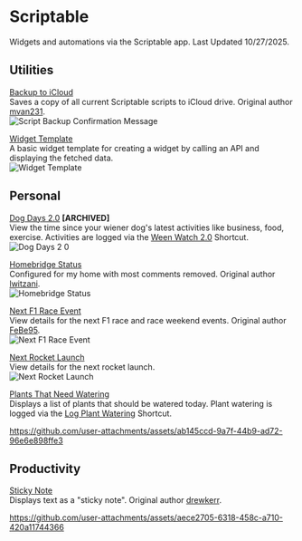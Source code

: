 # Scriptable
Widgets and automations via the Scriptable app. Last Updated 10/27/2025.

## Utilities
[Backup to iCloud](https://github.com/calikasten/scriptable-scripts/blob/main/Backup%20to%20iCloud.js) <br>
Saves a copy of all current Scriptable scripts to iCloud drive. Original author [mvan231](https://github.com/mvan231). <br>
![Script Backup Confirmation Message](https://github.com/user-attachments/assets/809d84e1-2fa6-4b44-baea-d979e7f292a4)

[Widget Template](https://github.com/calikasten/scriptable-scripts/blob/main/Widget%20Template.js) <br>
A basic widget template for creating a widget by calling an API and displaying the fetched data. <br>
![Widget Template](https://github.com/user-attachments/assets/9f6a8ff6-34a9-49f9-b60d-0795bfc590bd)

## Personal
[Dog Days 2.0](https://github.com/calikasten/scriptable-scripts/blob/main/Dog%20Days%202.0.js) **[ARCHIVED]** <br>
View the time since your wiener dog's latest activities like business, food, exercise. Activities are logged via the [Ween Watch 2.0](https://github.com/calikasten/siri-shortcuts/blob/main/Ween%20Watch%202.0.shortcut) Shortcut. <br>
![Dog Days 2 0](https://github.com/user-attachments/assets/b354492c-a3b6-4942-bfd8-97e09c883984)

[Homebridge Status](https://github.com/calikasten/scriptable/blob/main/Homebridge%20Status.js) <br>
Configured for my home with most comments removed. Original author [lwitzani](https://github.com/lwitzani). <br>
![Homebridge Status](https://github.com/user-attachments/assets/46de81fa-9641-489a-8ba4-9b0d182f60fa)

[Next F1 Race Event](https://github.com/calikasten/scriptable/blob/main/Next%20F1%20Race%20Event.js) <br>
View details for the next F1 race and race weekend events. Original author [FeBe95](https://gist.github.com/FeBe95). <br>
![Next F1 Race Event](https://github.com/user-attachments/assets/58280f7b-0658-45b2-8700-b6804a239577)

[Next Rocket Launch](https://github.com/calikasten/scriptable/blob/main/Next%20Rocket%20Launch.js) <br>
View details for the next rocket launch. <br>
![Next Rocket Launch](https://github.com/user-attachments/assets/5e07a066-408d-40a8-8377-cb24b5648c71)


[Plants That Need Watering](https://github.com/calikasten/scriptable/blob/main/Plants%20That%20Need%20Watering.js) <br>
Displays a list of plants that should be watered today. Plant watering is logged via the [Log Plant Watering](https://github.com/calikasten/siri-shortcuts/blob/main/Log%20Plant%20Watering.shortcut) Shortcut.

https://github.com/user-attachments/assets/ab145ccd-9a7f-44b9-ad72-96e6e898ffe3

## Productivity
[Sticky Note](https://github.com/calikasten/scriptable/blob/main/Sticky%20Note.js) <br>
Displays text as a "sticky note". Original author [drewkerr](https://github.com/drewkerr). <br>

https://github.com/user-attachments/assets/aece2705-6318-458c-a710-420a11744366
